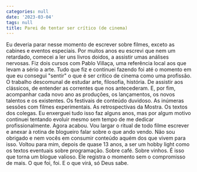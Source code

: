 ```yaml
---
categories: null
date: '2023-03-04'
tags: null
title: Parei de tentar ser crítico (de cinema)
---
```


Eu deveria parar nesse momento de escrever sobre filmes, exceto as cabines e eventos especiais. Por muitos anos eu escrevi que nem um retardado, comecei a ler uns livros doidos, a assistir umas análises nervosas. Fiz dois cursos com Pablo Villaça, uma referência local aos que levam a sério a arte. Tudo que fiz e continuei fazendo foi até o momento em que eu consegui "sentir" o que é ser crítico de cinema como uma profissão. O trabalho descomunal de estudar arte, filosofia, história. De assistir aos clássicos, de entender as correntes que nos antecederam. E, por fim, acompanhar cada novo ano as produções, os lançamentos, os novos talentos e os existentes. Os festivais de conteúdo duvidoso. As inúmeras sessões com filmes experimentais. As retrospectivas da Mostra. Os textos dos colegas. Eu enxerguei tudo isso faz alguns anos, mas por algum motivo continuei tentando evoluir mesmo sem tempo de me dedicar profissionalmente. Agora acabou. Vou largar o ritual de todo filme escrever e anexar à rotina de blogueiro falar sobre o que ando vendo. Não sou obrigado e nem vocês em consumir conteúdo aquém dos que vivem para isso. Voltou para mim, depois de quase 13 anos, a ser um hobby light como os textos eventuais sobre programação. Sobre café. Sobre vinhos. É isso que torna um blogue valioso. Ele registra o momento sem o compromisso de mais. O que foi, foi. E o que virá, só Deus sabe.

